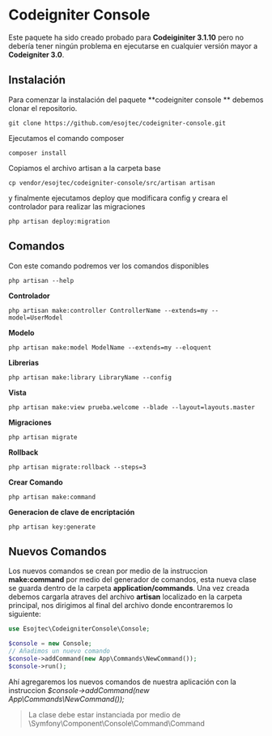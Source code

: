 # Codeigniter Console
Este paquete ha sido creado probado para **Codeiginiter 3.1.10** pero no debería tener ningún problema en ejecutarse en cualquier versión mayor a **Codeigniter 3.0**.

## Instalación 

Para comenzar la instalación del paquete **codeigniter console ** debemos clonar el repositorio.

```shell
git clone https://github.com/esojtec/codeigniter-console.git
```
Ejecutamos el comando composer
```shell
composer install
```
Copiamos el archivo artisan a la carpeta base
```shell
cp vendor/esojtec/codeigniter-console/src/artisan artisan
```
y finalmente ejecutamos deploy que modificara config y creara el controlador para realizar las migraciones
```shell
php artisan deploy:migration
```
## Comandos
Con este comando podremos ver los comandos disponibles
```shell
php artisan --help
```
**Controlador**
```shell
php artisan make:controller ControllerName --extends=my --model=UserModel
```
**Modelo**
```shell
php artisan make:model ModelName --extends=my --eloquent
```
**Librerias**
```shell
php artisan make:library LibraryName --config
```
**Vista**
```shell
php artisan make:view prueba.welcome --blade --layout=layouts.master
```
**Migraciones**
```shell
php artisan migrate
```
**Rollback**
```shell
php artisan migrate:rollback --steps=3
```
**Crear Comando**
```shell
php artisan make:command
```
**Generacion de clave de encriptación**
```shell
php artisan key:generate
```
## Nuevos Comandos
Los nuevos comandos se crean por medio de la instruccion **make:command** por medio del generador de comandos, esta nueva clase se guarda dentro de la carpeta **application/commands**.
Una vez creada debemos cargarla atraves del archivo **artisan** localizado en la carpeta principal, nos dirigimos al final del archivo donde encontraremos lo siguiente:
```php
use Esojtec\CodeigniterConsole\Console;

$console = new Console;
// Añadimos un nuevo comando
$console->addCommand(new App\Commands\NewCommand());
$console->run();
```
Ahí agregaremos los nuevos comandos de nuestra aplicación con la instruccion *$console->addCommand(new App\Commands\NewCommand());*
> La clase debe estar instanciada por medio de \Symfony\Component\Console\Command\Command
